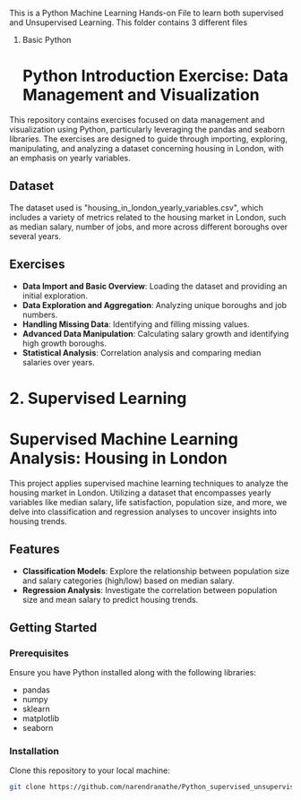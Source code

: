 This is a Python Machine Learning Hands-on File to learn both supervised and Unsupervised Learning. This folder contains 3 different files

1. Basic Python
   # Python Introduction Exercise: Data Management and Visualization

This repository contains exercises focused on data management and visualization using Python, particularly leveraging the pandas and seaborn libraries. The exercises are designed to guide through importing, exploring, manipulating, and analyzing a dataset concerning housing in London, with an emphasis on yearly variables.

## Dataset

The dataset used is "housing_in_london_yearly_variables.csv", which includes a variety of metrics related to the housing market in London, such as median salary, number of jobs, and more across different boroughs over several years.

## Exercises

- **Data Import and Basic Overview**: Loading the dataset and providing an initial exploration.
- **Data Exploration and Aggregation**: Analyzing unique boroughs and job numbers.
- **Handling Missing Data**: Identifying and filling missing values.
- **Advanced Data Manipulation**: Calculating salary growth and identifying high growth boroughs.
- **Statistical Analysis**: Correlation analysis and comparing median salaries over years.

# 2. Supervised Learning
  # Supervised Machine Learning Analysis: Housing in London

This project applies supervised machine learning techniques to analyze the housing market in London. Utilizing a dataset that encompasses yearly variables like median salary, life satisfaction, population size, and more, we delve into classification and regression analyses to uncover insights into housing trends.

## Features

- **Classification Models**: Explore the relationship between population size and salary categories (high/low) based on median salary.
- **Regression Analysis**: Investigate the correlation between population size and mean salary to predict housing trends.

## Getting Started

### Prerequisites

Ensure you have Python installed along with the following libraries:
- pandas
- numpy
- sklearn
- matplotlib
- seaborn

### Installation

Clone this repository to your local machine:

```bash
git clone https://github.com/narendranathe/Python_supervised_unsupervised.git



